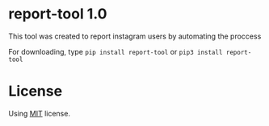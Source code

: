 # report-tool 1.0

This tool was created to report instagram users by automating the proccess

For downloading, type `pip install report-tool` or `pip3 install report-tool`

# License
Using [MIT](https://github.com/Aspoky/report-tool/blob/master/LICENSE) license.
